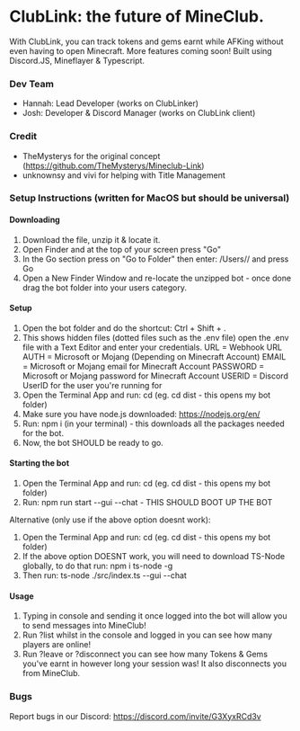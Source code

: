 # ClubLink: the future of MineClub.
With ClubLink, you can track tokens and gems earnt while AFKing without even having to open Minecraft. More features coming soon! Built using Discord.JS, Mineflayer & Typescript.

### Dev Team
- Hannah: Lead Developer (works on ClubLinker)
- Josh: Developer & Discord Manager (works on ClubLink client)

### Credit
- TheMysterys for the original concept (https://github.com/TheMysterys/Mineclub-Link)
- unknownsy and vivi for helping with Title Management

### Setup Instructions (written for MacOS but should be universal)

#### Downloading
1. Download the file, unzip it & locate it.
2. Open Finder and at the top of your screen press "Go"
3. In the Go section press on "Go to Folder" then enter: /Users/<Your Mac User>/ and press Go
4. Open a New Finder Window and re-locate the unzipped bot - once done drag the bot folder into your users category.

#### Setup
1. Open the bot folder and do the shortcut: Ctrl + Shift + .
2. This shows hidden files (dotted files such as the .env file) open the .env file with a Text Editor and enter your credentials.
URL = Webhook URL
AUTH = Microsoft or Mojang (Depending on Minecraft Account)
EMAIL = Microsoft or Mojang email for Minecraft Account
PASSWORD = Microsoft or Mojang password for Minecraft Account
USERID = Discord UserID for the user you're running for
3. Open the Terminal App and run: cd <Folder Name> (eg. cd dist - this opens my bot folder)
4. Make sure you have node.js downloaded: https://nodejs.org/en/
5. Run: npm i (in your terminal) - this downloads all the packages needed for the bot.
6. Now, the bot SHOULD be ready to go.

#### Starting the bot
1. Open the Terminal App and run: cd <Folder Name> (eg. cd dist - this opens my bot folder)
2. Run: npm run start --gui --chat - THIS SHOULD BOOT UP THE BOT

Alternative (only use if the above option doesnt work):
1. Open the Terminal App and run: cd <Folder Name> (eg. cd dist - this opens my bot folder)
2. If the above option DOESNT work, you will need to download TS-Node globally, to do that run: npm i ts-node -g
3. Then run: ts-node ./src/index.ts --gui --chat

#### Usage
1. Typing in console and sending it once logged into the bot will allow you to send messages into MineClub!
2. Run ?list whilst in the console and logged in you can see how many players are online!
3. Run ?leave or ?disconnect you can see how many Tokens & Gems you've earnt in however long your session was! It also disconnects you from MineClub.
  
### Bugs
Report bugs in our Discord: https://discord.com/invite/G3XyxRCd3v
